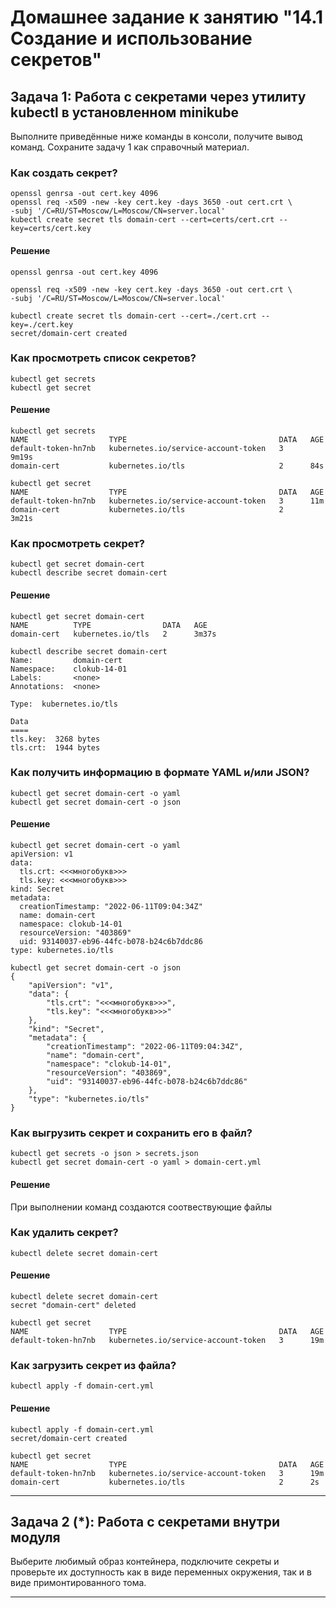 # Домашнее задание к занятию "14.1 Создание и использование секретов"

## Задача 1: Работа с секретами через утилиту kubectl в установленном minikube

Выполните приведённые ниже команды в консоли, получите вывод команд. Сохраните
задачу 1 как справочный материал.

### Как создать секрет?

```
openssl genrsa -out cert.key 4096
openssl req -x509 -new -key cert.key -days 3650 -out cert.crt \
-subj '/C=RU/ST=Moscow/L=Moscow/CN=server.local'
kubectl create secret tls domain-cert --cert=certs/cert.crt --key=certs/cert.key
```
#### Решение
```
openssl genrsa -out cert.key 4096

openssl req -x509 -new -key cert.key -days 3650 -out cert.crt \
-subj '/C=RU/ST=Moscow/L=Moscow/CN=server.local'

kubectl create secret tls domain-cert --cert=./cert.crt --key=./cert.key
secret/domain-cert created
```

### Как просмотреть список секретов?

```
kubectl get secrets
kubectl get secret
```

#### Решение
```
kubectl get secrets
NAME                  TYPE                                  DATA   AGE
default-token-hn7nb   kubernetes.io/service-account-token   3      9m19s
domain-cert           kubernetes.io/tls                     2      84s

kubectl get secret
NAME                  TYPE                                  DATA   AGE
default-token-hn7nb   kubernetes.io/service-account-token   3      11m
domain-cert           kubernetes.io/tls                     2      3m21s
```

### Как просмотреть секрет?

```
kubectl get secret domain-cert
kubectl describe secret domain-cert
```

#### Решение
```
kubectl get secret domain-cert
NAME          TYPE                DATA   AGE
domain-cert   kubernetes.io/tls   2      3m37s

kubectl describe secret domain-cert
Name:         domain-cert
Namespace:    clokub-14-01
Labels:       <none>
Annotations:  <none>

Type:  kubernetes.io/tls

Data
====
tls.key:  3268 bytes
tls.crt:  1944 bytes
```

### Как получить информацию в формате YAML и/или JSON?

```
kubectl get secret domain-cert -o yaml
kubectl get secret domain-cert -o json
```

#### Решение
```
kubectl get secret domain-cert -o yaml
apiVersion: v1
data:
  tls.crt: <<<многобукв>>>
  tls.key: <<<многобукв>>>
kind: Secret
metadata:
  creationTimestamp: "2022-06-11T09:04:34Z"
  name: domain-cert
  namespace: clokub-14-01
  resourceVersion: "403869"
  uid: 93140037-eb96-44fc-b078-b24c6b7ddc86
type: kubernetes.io/tls

kubectl get secret domain-cert -o json
{
    "apiVersion": "v1",
    "data": {
        "tls.crt": "<<<многобукв>>>",
        "tls.key": "<<<многобукв>>>"
    },
    "kind": "Secret",
    "metadata": {
        "creationTimestamp": "2022-06-11T09:04:34Z",
        "name": "domain-cert",
        "namespace": "clokub-14-01",
        "resourceVersion": "403869",
        "uid": "93140037-eb96-44fc-b078-b24c6b7ddc86"
    },
    "type": "kubernetes.io/tls"
}
```

### Как выгрузить секрет и сохранить его в файл?

```
kubectl get secrets -o json > secrets.json
kubectl get secret domain-cert -o yaml > domain-cert.yml
```

#### Решение
При выполнении команд создаются соотвествующие файлы


### Как удалить секрет?

```
kubectl delete secret domain-cert
```

#### Решение
```
kubectl delete secret domain-cert
secret "domain-cert" deleted

kubectl get secret
NAME                  TYPE                                  DATA   AGE
default-token-hn7nb   kubernetes.io/service-account-token   3      19m
```

### Как загрузить секрет из файла?

```
kubectl apply -f domain-cert.yml
```

#### Решение
```
kubectl apply -f domain-cert.yml
secret/domain-cert created

kubectl get secret
NAME                  TYPE                                  DATA   AGE
default-token-hn7nb   kubernetes.io/service-account-token   3      19m
domain-cert           kubernetes.io/tls                     2      2s
```

---

## Задача 2 (*): Работа с секретами внутри модуля

Выберите любимый образ контейнера, подключите секреты и проверьте их доступность
как в виде переменных окружения, так и в виде примонтированного тома.

---
